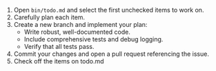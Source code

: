 1. Open `bin/todo.md` and select the first unchecked items to work on.
2. Carefully plan each item.
3. Create a new branch and implement your plan:
    - Write robust, well-documented code.
    - Include comprehensive tests and debug logging.
    - Verify that all tests pass.
4. Commit your changes and open a pull request referencing the issue.
5. Check off the items on todo.md